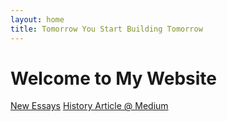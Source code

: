 ```yaml
---
layout: home
title: Tomorrow You Start Building Tomorrow
---
```


# Welcome to My Website

[New Essays](essays)
[History Article @ Medium](https://medium.com/@xuwenhao)